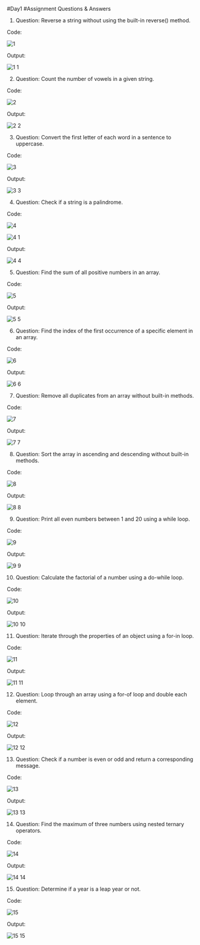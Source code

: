 #Day1
#Assignment Questions & Answers

1.	Question: Reverse a string without using the built-in reverse() method.

Code:

![1](https://github.com/RumesahKhalid/100-Days-Of-Challenge/assets/112583410/310524c4-a52a-49b6-8311-1d5e2e54e2f7)

Output:

![1 1](https://github.com/RumesahKhalid/100-Days-Of-Challenge/assets/112583410/21592a21-8404-4737-bced-eef096501a36)


2. Question: Count the number of vowels in a given string.
   
Code:

![2](https://github.com/RumesahKhalid/100-Days-Of-Challenge/assets/112583410/ddb817bd-766e-4aab-af62-8321d1b0309e)

Output:

![2 2](https://github.com/RumesahKhalid/100-Days-Of-Challenge/assets/112583410/e82e7d9f-c068-448d-84fc-a62bfd202c5b)


3. Question: Convert the first letter of each word in a sentence to uppercase.
   
Code:
     
![3](https://github.com/RumesahKhalid/100-Days-Of-Challenge/assets/112583410/8ea4fe27-3aab-46f6-9aaa-d3439aa6837a)

Output:

![3 3](https://github.com/RumesahKhalid/100-Days-Of-Challenge/assets/112583410/5f10de0b-35c5-46dc-9ebc-72a8f35da396)


4. Question: Check if a string is a palindrome.
   
Code:

![4](https://github.com/RumesahKhalid/100-Days-Of-Challenge/assets/112583410/74c124a4-ba6f-4ec8-a615-1c2010f35a6a)

![4 1](https://github.com/RumesahKhalid/100-Days-Of-Challenge/assets/112583410/b6f4d345-862b-48e7-ba9a-cde55d762ab6)

Output:

![4 4](https://github.com/RumesahKhalid/100-Days-Of-Challenge/assets/112583410/627f3ef8-7a7e-4b12-a2cc-fea2fa854279)


5. Question: Find the sum of all positive numbers in an array.
   
Code:

![5](https://github.com/RumesahKhalid/100-Days-Of-Challenge/assets/112583410/a060393e-c12e-4679-a18b-8abc2c05836f)

Output:

![5 5](https://github.com/RumesahKhalid/100-Days-Of-Challenge/assets/112583410/da4bf6ae-ff29-44a7-9ceb-c2867fef5fdd)


6. Question: Find the index of the first occurrence of a specific element in an array.
   
Code:

![6](https://github.com/RumesahKhalid/100-Days-Of-Challenge/assets/112583410/c875d6e0-e2ce-421a-ab25-613a45e25399)

Output:

![6 6](https://github.com/RumesahKhalid/100-Days-Of-Challenge/assets/112583410/5da52890-91ca-471f-baf9-8299471ae66d)


7. Question: Remove all duplicates from an array without built-in methods.
   
Code:

![7](https://github.com/RumesahKhalid/100-Days-Of-Challenge/assets/112583410/6be5d705-d675-493f-ac0f-e04fd70c34c8)
 
Output:	

![7 7](https://github.com/RumesahKhalid/100-Days-Of-Challenge/assets/112583410/56db203b-3a96-4323-8b3d-dd0c6c0bed73)


8. Question: Sort the array in ascending and descending without built-in methods.
   
Code:

![8](https://github.com/RumesahKhalid/100-Days-Of-Challenge/assets/112583410/fa5673e2-874e-40f9-951f-e837b0bbbab6)

Output:

![8 8](https://github.com/RumesahKhalid/100-Days-Of-Challenge/assets/112583410/bea39a11-b4c8-4808-803d-81a40732aac0)


9. Question: Print all even numbers between 1 and 20 using a while loop.
    
Code:

![9](https://github.com/RumesahKhalid/100-Days-Of-Challenge/assets/112583410/348bf03f-fcac-48bc-bac5-08c2db75e335)

Output:

![9 9](https://github.com/RumesahKhalid/100-Days-Of-Challenge/assets/112583410/bdcbf25a-37cb-4af9-b209-b66dc9a065eb)


10. Question: Calculate the factorial of a number using a do-while loop.
    
Code:

![10](https://github.com/RumesahKhalid/100-Days-Of-Challenge/assets/112583410/6fa1e1c0-a24c-47fd-ae14-f0e8489c39e6)

Output:

![10 10](https://github.com/RumesahKhalid/100-Days-Of-Challenge/assets/112583410/d3013c90-6156-4633-afd8-a0189b0021b9)


11. Question: Iterate through the properties of an object using a for-in loop.
    
Code:

![11](https://github.com/RumesahKhalid/100-Days-Of-Challenge/assets/112583410/4909f265-f01e-4ef4-8772-5ee4dc8a11ba)

Output:

![11 11](https://github.com/RumesahKhalid/100-Days-Of-Challenge/assets/112583410/096713dd-a6cf-43ea-8f1b-4393cabe8741)


12. Question: Loop through an array using a for-of loop and double each element.
    
Code:

![12](https://github.com/RumesahKhalid/100-Days-Of-Challenge/assets/112583410/e89d8e33-9ace-468e-b070-16d3863c3c0c)

Output:

![12 12](https://github.com/RumesahKhalid/100-Days-Of-Challenge/assets/112583410/09608784-9a90-4467-9c88-124cb240fb3f)


13. Question: Check if a number is even or odd and return a corresponding message.
    
Code:

![13](https://github.com/RumesahKhalid/100-Days-Of-Challenge/assets/112583410/88a91c14-9c96-4564-ae1c-23bec3659aac)

Output:

![13 13](https://github.com/RumesahKhalid/100-Days-Of-Challenge/assets/112583410/72bb12dd-3316-4a89-aa3e-4ea36723d630)


14. Question: Find the maximum of three numbers using nested ternary operators.
    
Code:

![14](https://github.com/RumesahKhalid/100-Days-Of-Challenge/assets/112583410/8b4eefe4-d4aa-496e-8d6e-7b1302e7f11e)

Output:

![14 14](https://github.com/RumesahKhalid/100-Days-Of-Challenge/assets/112583410/6e5ec519-7ef7-464f-a1ba-89ed8d856887)


15. Question: Determine if a year is a leap year or not.
    
Code:

![15](https://github.com/RumesahKhalid/100-Days-Of-Challenge/assets/112583410/9a3a8664-306f-45fd-9cd0-1c720f85bd8b)

Output:

![15 15](https://github.com/RumesahKhalid/100-Days-Of-Challenge/assets/112583410/9b7679f4-efe5-4167-9a79-4b03e6a768ed)


